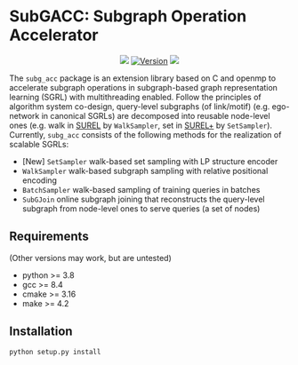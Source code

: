 # **SubGACC**: Subgraph Operation Accelerator
<p align="center">
    <a href="https://github.com/VeritasYin/subg_acc/blob/master/LICENSE"><img src="https://img.shields.io/badge/License-BSD%202--Clause-red.svg"></a>
    <a href="https://github.com/VeritasYin/subg_acc/blob/master/setup.py"><img src="https://img.shields.io/badge/Version-v2.0-orange" alt="Version"></a>
    <a href="https://hits.seeyoufarm.com"><img src="https://hits.seeyoufarm.com/api/count/incr/badge.svg?url=https%3A%2F%2Fgithub.com%2FVeritasYin%2Fsubg_acc&count_bg=%2379C83D&title_bg=%23555555&icon=&icon_color=%23E7E7E7&title=Hits&edge_flat=false"/></a>
</p>

The `subg_acc` package is an extension library based on C and openmp to accelerate subgraph operations in subgraph-based graph representation learning (SGRL) with multithreading enabled. Follow the principles of algorithm system co-design, query-level subgraphs (of link/motif) (e.g. ego-network in canonical SGRLs) are decomposed into reusable node-level ones (e.g. walk in [SUREL](https://arxiv.org/abs/2202.13538) by `WalkSampler`, set in [SUREL+](https://github.com/VeritasYin/SUREL_Plus/blob/main/manuscript/SUREL_Plus_Full.pdf) by `SetSampler`). Currently, `subg_acc` consists of the following methods for the realization of scalable SGRLs:

- [New] `SetSampler` walk-based set sampling with LP structure encoder
- `WalkSampler` walk-based subgraph sampling with relative positional encoding
- `BatchSampler` walk-based sampling of training queries in batches
- `SubGJoin` online subgraph joining that reconstructs the query-level subgraph from node-level ones to serve queries (a set of nodes)

## Requirements
(Other versions may work, but are untested)

- python >= 3.8
- gcc >= 8.4
- cmake >= 3.16
- make >= 4.2

## Installation
```
python setup.py install
```

